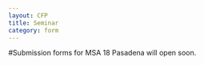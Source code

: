 ```yaml
---
layout: CFP
title: Seminar
category: form
---
```


#Submission forms for MSA 18 Pasadena will open soon.

<!--
<div>
<iframe src="https://docs.google.com/forms/d/1xCXm8_KuGb6jMhPr2hPHEmtIjiMFNpsrANGSnhir3Ug/viewform?embedded=true" width="100%" height="100%" frameborder="0" marginheight="0" marginwidth="0">Loading...</iframe>
-->